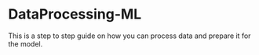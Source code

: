 # DataProcessing-ML
This is a step to step guide on how you can process data and prepare it for the model.
